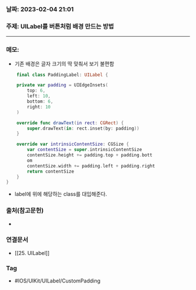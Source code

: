### 날짜: 2023-02-04 21:01

### 주제: UILabel를 버튼처럼 배경 만드는 방법
---
### 메모: 
- 기존 배경은 글자 크기의 딱 맞춰서 보기 불편함
~~~ swift 
    final class PaddingLabel: UILabel {

    private var padding = UIEdgeInsets(
        top: 6,
        left: 10,
        bottom: 6,
        right: 10
    )

    override func drawText(in rect: CGRect) {
        super.drawText(in: rect.inset(by: padding))
    }

    override var intrinsicContentSize: CGSize {
        var contentSize = super.intrinsicContentSize
        contentSize.height += padding.top + padding.bott
        om
        contentSize.width += padding.left + padding.right
        return contentSize
    }
}
~~~
- label에 위에 해당하는 class를 대입해준다. 

### 출처(참고문헌) 
- 

### 연결문서 
- [[25. UILabel]]

### Tag
- #IOS/UIKit/UILabel/CustomPadding 